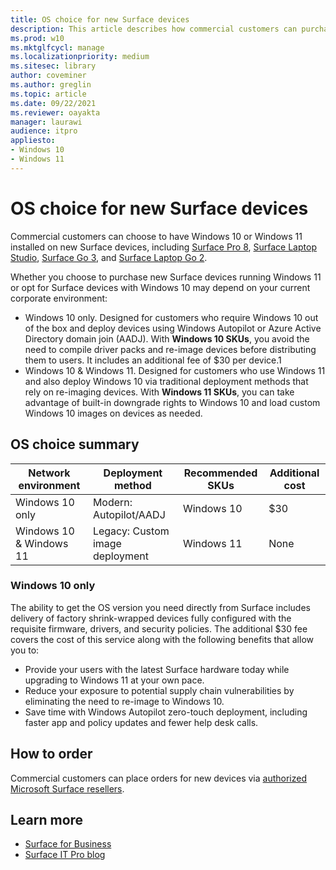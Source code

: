 ```yaml
---
title: OS choice for new Surface devices
description: This article describes how commercial customers can purchase new Surface devices with Windows 10 or Windows 11. 
ms.prod: w10
ms.mktglfcycl: manage
ms.localizationpriority: medium
ms.sitesec: library
author: coveminer
ms.author: greglin
ms.topic: article
ms.date: 09/22/2021
ms.reviewer: oayakta
manager: laurawi
audience: itpro
appliesto:
- Windows 10
- Windows 11
---
```


# OS choice for new Surface devices

Commercial customers can choose to have Windows 10 or Windows 11 installed on new Surface devices, including [Surface Pro 8](https://www.microsoft.com/surface/business/surface-pro-8), [Surface Laptop Studio](https://www.microsoft.com/surface/business/surface-laptop-studio), [Surface Go 3](https://www.microsoft.com/surface/business/surface-go-3), and [Surface Laptop Go 2](https://www.microsoft.com/surface/business/surface-laptop-go-2).

Whether you choose to purchase new Surface devices running Windows 11 or opt for Surface devices with Windows 10 may depend on your current corporate environment:

- Windows 10 only. Designed for customers who require Windows 10 out of the box and deploy devices using Windows Autopilot or Azure Active Directory domain join (AADJ). With **Windows 10 SKUs**, you avoid the need to compile driver packs and re-image devices before distributing them to users. It includes an additional fee of $30 per device.1
- Windows 10 & Windows 11. Designed for customers who use Windows 11 and also deploy Windows 10 via traditional deployment methods that rely on re-imaging devices. With **Windows 11 SKUs**, you can take advantage of built-in downgrade rights to Windows 10 and load custom Windows 10 images on devices as needed.

## OS choice summary

| Network environment     | Deployment method               | Recommended SKUs | Additional cost |
| ----------------------- | ------------------------------- | ---------------- | --------------- |
| Windows 10 only         | Modern: Autopilot/AADJ          | Windows 10       | $30             |
| Windows 10 & Windows 11 | Legacy: Custom image deployment | Windows 11       | None            |

### Windows 10 only

The ability to get the OS version you need directly from Surface includes delivery of factory shrink-wrapped devices fully configured with the requisite firmware, drivers, and security policies. The additional $30 fee covers the cost of this service along with the following benefits that allow you to:

- Provide your users with the latest Surface hardware today while upgrading to Windows 11 at your own pace.
- Reduce your exposure to potential supply chain vulnerabilities by eliminating the need to re-image to Windows 10.
- Save time with Windows Autopilot zero-touch deployment, including faster app and policy updates and fewer help desk calls.

## How to order

Commercial customers can place orders for new devices via [authorized Microsoft Surface resellers](https://www.microsoft.com/surface/business/where-to-buy-microsoft-surface).

## Learn more

- [Surface for Business](https://www.microsoft.com/surface/business)
- [Surface IT Pro blog](https://techcommunity.microsoft.com/t5/surface-it-pro-blog/bg-p/SurfaceITPro)
